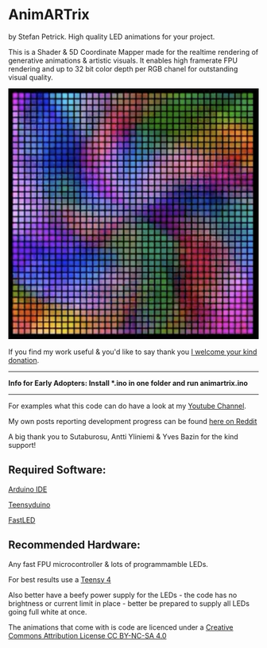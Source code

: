 # AnimARTrix

by Stefan Petrick. High quality LED animations for your project. 

This is a Shader & 5D Coordinate Mapper made for the realtime rendering of generative animations & artistic visuals. 
It enables high framerate FPU rendering and up to 32 bit color depth per RGB chanel for outstanding visual quality.

![Screenshot](pic.png)



                                                   


If you find my work useful & you'd like to say thank you [I welcome your kind donation](https://www.paypal.com/donate/?hosted_button_id=YR7Q795MYU9HS).

--------------------------------------------------------------------------------------------

__Info for Early Adopters: Install *.ino in one folder and run animartrix.ino__

--------------------------------------------------------------------------------------------

For examples what this code can do have a look at my [Youtube Channel](https://www.youtube.com/@stefanpetrick).



My own posts reporting development progress can be found [here on Reddit](https://www.reddit.com/user/StefanPetrick/submitted/)



A big thank you to Sutaburosu, Antti Yliniemi & Yves Bazin for the kind support!



## Required Software: 

[Arduino IDE](https://www.arduino.cc/en/software)

[Teensyduino](https://www.pjrc.com/teensy/td_download.html)

[FastLED](https://github.com/FastLED/FastLED)




## Recommended Hardware: 

Any fast FPU microcontroller & lots of programmamble LEDs.

For best results use a [Teensy 4](https://www.pjrc.com/store/teensy40.html)

Also better have a beefy power supply for the LEDs - the code has no brightness or current limit in place - better be prepared to supply all LEDs going full white at once.




The animations that come with is code are licenced under a [Creative Commons Attribution License CC BY-NC-SA 4.0](https://creativecommons.org/licenses/by-nc-sa/4.0/)








